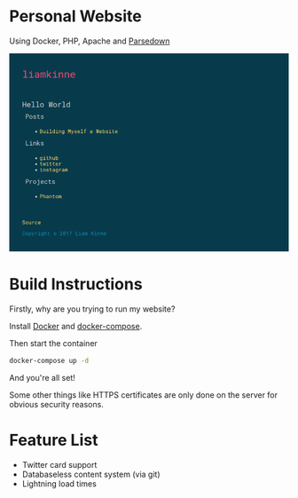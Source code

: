 # Personal Website

Using Docker, PHP, Apache and [Parsedown](https://github.com/erusev/parsedown)

![screenshot of my website](https://raw.githubusercontent.com/liamkinne/website/master/screenshot.png)

# Build Instructions

Firstly, why are you trying to run my website?

Install [Docker](https://docs.docker.com/engine/installation/) and [docker-compose](https://docs.docker.com/compose/install/).

Then start the container

~~~bash
docker-compose up -d
~~~

And you're all set!

Some other things like HTTPS certificates are only done on the server for obvious security reasons.

# Feature List

- Twitter card support
- Databaseless content system (via git)
- Lightning load times
